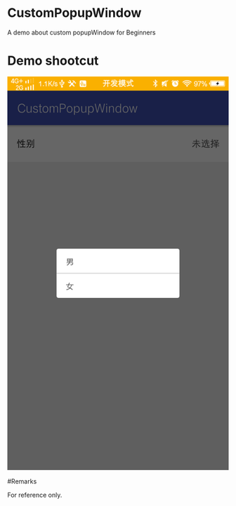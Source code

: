 # CustomPopupWindow

A demo about custom popupWindow for Beginners

# Demo shootcut

 
![shootcut](https://github.com/swallowwyg/CustomPopupWindow/blob/master/shootcut.png)


#Remarks

For reference only.